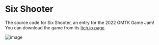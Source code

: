 # Six Shooter

The source code for Six Shooter, an entry for the 2022 GMTK Game Jam! You can download the game from its [Itch.io page](https://plasmastarfish.itch.io/six-shooter).

![image](https://user-images.githubusercontent.com/22649301/179655160-f494eb6a-b59d-45b8-b379-7a6a000f14fc.png)
